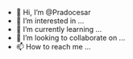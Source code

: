 - 👋 Hi, I’m @Pradocesar
- 👀 I’m interested in ...
- 🌱 I’m currently learning ...
- 💞️ I’m looking to collaborate on ...
- 📫 How to reach me ...

<!---
Pradocesar/Pradocesar is a ✨ special ✨ repository because its `README.md` (this file) appears on your GitHub profile.
You can click the Preview link to take a look at your changes.
--->
